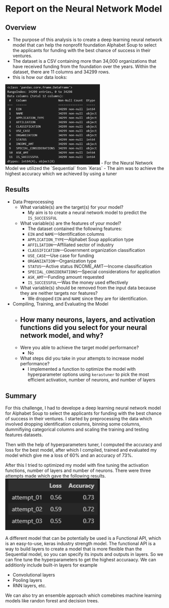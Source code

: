# Report on the Neural Network Model  
## Overview
- The purpose of this analysis is to create a deep learning neural network model that can help the nonprofit foundation Alphabet Soup to select the applicants for funding with the best  chance of success in their ventures.  
- The dataset is a CSV containing more than 34,000 organizations that have received funding from the foundation over the years. Within the dataset, there are 11 columns and 34299 rows.
- this is how our data looks:  
<img src="./images/df_info.png" alt="drawing" width="300"/>
- For the Neural Network Model we utilized the `Sequential` from `Keras`  
- The aim was to achieve the highest accuracy which we achieved by using a tuner


## Results  
- Data Preprocessing
    - What variable(s) are the target(s) for your model?
        - My aim is to create a neural network model to predict the `IS_SUCCESSFUL`
    - What variable(s) are the features of your model?
        - The dataset contained the following features:  
        - `EIN` and `NAME`—Identification columns  
        - `APPLICATION_TYPE`—Alphabet Soup application type  
        - `AFFILIATION`—Affiliated sector of industry  
        - `CLASSIFICATION`—Government organization classification  
        - `USE_CASE`—Use case for funding  
        - `ORGANIZATION`—Organization type  
        - `STATUS`—Active status INCOME_AMT—Income classification  
        - `SPECIAL_CONSIDERATIONS`—Special considerations for application  
        - `ASK_AMT`—Funding amount requested  
        - `IS_SUCCESSFUL`—Was the money used effectively  
    - What variable(s) should be removed from the input data because they are neither targets nor features?  
        - We dropped `EIN` and `NAME` since they are for identification.
- Compiling, Training, and Evaluating the Model
    - How many neurons, layers, and activation functions did you select for your neural network model, and why? 
        -  
    - Were you able to achieve the target model performance?  
        - No
    - What steps did you take in your attempts to increase model performance?  
        - I implemented a function to optimize the model with hyperparameter options using `kerastuner` to pick the most efficient activation, number of neurons, and number of layers 

## Summary   
For this challenge, I had to develope a deep learning neural network model for Alphabet Soup to select the applicants for funding with the best chance of success in their ventures. I started by preprocessing the data which involved dropping identification columns, binning some columns, dummifiying categorical columns and scaling the training and testing features datasets.

Then with the help of hyperparameters tuner, I computed the accuracy and loss for the best model, after which I compiled, trained and evaluated my model which give me a loss of 60% and an accuracy of 73%.

After this I tried to optimized my model with fine tuning the activation functions, number of layers and number of neurons. There were three attempts made which gave the following results.  
<img src="./images/analysis.png" alt="comparision" width="300"/>  

A different model that can be potentially be used is a Functional API, which is an easy-to-use, keras industry strength model. The functional API is a way to build layers to create a model that is more flexible than the Sequential model, so you can specify its inputs and outputs in layers.
So we can fine tune the hyperparameters to get the highest accuraacy.
We can additionly include built-in layers for example  
- Convolutional layers  
- Pooling layers  
- RNN layers, etc.  

We can also try an ensemble approach which comebines machine learning models like randon forest and decision trees.